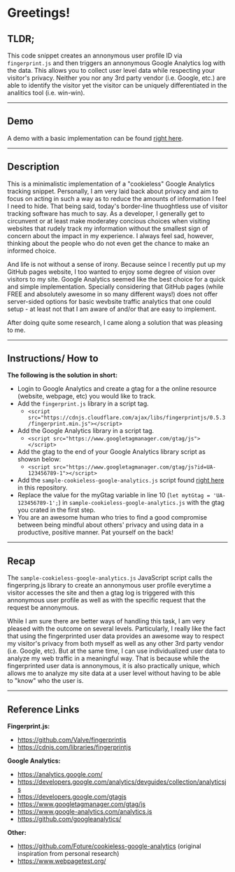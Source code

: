 
# Greetings!

## TLDR;
This code snippet creates an annonymous user profile ID via `fingerprint.js` and then triggers an annonymous Google Analytics log with the data. This allows you to collect user level data while respecting your visitor's privacy. Neither you nor any 3rd party vendor (i.e. Google, etc.) are able to identify the visitor yet the visitor can be uniquely differentiated in the analitics tool (i.e. win-win).

---

## Demo

A demo with a basic implementation can be found [right here](https://codepen.io/artystable/full/VwwymXm).

---

## Description

This is a minimalistic implementation of a "cookieless" Google Analytics tracking snippet. Personally, I am very laid back about privacy and aim to focus on acting in such a way as to reduce the amounts of information I feel I need to hide. That being said, today's border-line thuoghtless use of visitor tracking software has much to say. As a developer, I generally get to circunvent or at least make moderatey concious choices when visiting websites that rudely track my information without the smallest sign of concern about the impact in my experience. I always feel sad, however, thinking about the people who do not even get the chance to make an informed choice.

And life is not without a sense of irony. Because seince I recently put up my GitHub pages website, I too wanted to enjoy some degree of vision over visitors to my site. Google Analytics seemed like the best choice for a quick and simple implementation. Specially considering that GitHub pages (while FREE and absolutely awesome in so many different ways!) does not offer server-sided options for basic wevbsite traffic analytics that one could setup - at least not that I am aware of and/or that are easy to implement.

After doing quite some research, I came along a solution that was pleasing to me.

---

## Instructions/ How to

**The following is the solution in short:**

- Login to Google Analytics and create a gtag for a the online resource (website, webpage, etc) you would like to track.
- Add the `fingerprint.js` library in a script tag.
  - `<script src="https://cdnjs.cloudflare.com/ajax/libs/fingerprintjs/0.5.3/fingerprint.min.js"></script>`
- Add the Google Analytics library in a script tag.
  - `<script src="https://www.googletagmanager.com/gtag/js"></script>`
- Add the gtag to the end of your Google Analytics library script as showsn below:
  - `<script src="https://www.googletagmanager.com/gtag/js?id=UA-123456789-1"></script>`
- Add the `sample-cookieless-google-analytics.js` script found [right here](https://github.com/artystable/Cookieless-Google-Analytics/blob/master/sample-cookieless-google-analytics.js) in this repository.
- Replace the value for the myGtag variable in line 10 (`let mytGtag = 'UA-123456789-1';`) in `sample-cookieless-google-analytics.js` with the gtag you crated in the first step.
- You are an awesome human who tries to find a good compromise between being mindful about others' privacy and using data in a productive, positive manner. Pat yourself on the back!

---

## Recap

The `sample-cookieless-google-analytics.js` JavaScript script calls the fingerpring.js library to create an annonymous user profile everytime a visitor accesses the site and then a gtag log is triggered with this annonymous user profile as well as with the specific request that the request be annonymous.

While I am sure there are better ways of handling this task, I am very pleased with the outcome on several levels. Particularly, I really like the fact that using the fingerprinted user data provides an awesome way to respect my visitor's privacy from both myself as well as any other 3rd party vendor (i.e. Google, etc). But at the same time, I can use individualized user data to analyze my web traffic in a meaningful way. That is because while the fingerprinted user data is annonymous, it is also practically unique, which allows me to analyze my site data at a user level without having to be able to "know" who the user is.

---

## Reference Links

**Fingerprint.js:**
- https://github.com/Valve/fingerprintjs
- https://cdnjs.com/libraries/fingerprintjs

**Google Analytics:**
- https://analytics.google.com/
- https://developers.google.com/analytics/devguides/collection/analyticsjs
- https://developers.google.com/gtagjs
- https://www.googletagmanager.com/gtag/js
- https://www.google-analytics.com/analytics.js
- https://github.com/googleanalytics/

**Other:**
- https://github.com/Foture/cookieless-google-analytics (original inspiration from personal research)
- https://www.webpagetest.org/

